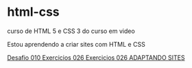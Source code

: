 # html-css
 curso de HTML 5 e CSS 3 do curso em video

Estou aprendendo a criar sites com HTML e CSS

<a href="https://miguelconrado.github.io/html-css/exercicios/DESAFIOS/d001/desafio%20010/android.html">
Desafio 010
</a>

<a href="https://miguelconrado.github.io/html-css/exercicios/ex026/imagens/mq002/index.html">
Exercicios 026
</a>

<a href="https://miguelconrado.github.io/html-css/exercicios/ex026/imagens/mq006/index.html">
Exercicios 026 
ADAPTANDO SITES
</a>
